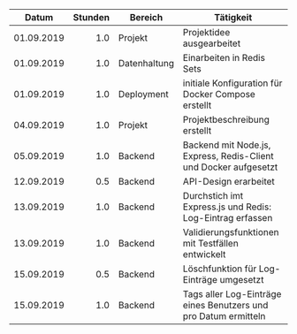| Datum      | Stunden | Bereich      | Tätigkeit                                                        |
|------------|--------:|--------------|------------------------------------------------------------------|
| 01.09.2019 |     1.0 | Projekt      | Projektidee ausgearbeitet                                        |
| 01.09.2019 |     1.0 | Datenhaltung | Einarbeiten in Redis Sets                                        |
| 01.09.2019 |     1.0 | Deployment   | initiale Konfiguration für Docker Compose erstellt               |
| 04.09.2019 |     1.0 | Projekt      | Projektbeschreibung erstellt                                     |
| 05.09.2019 |     1.0 | Backend      | Backend mit Node.js, Express, Redis-Client und Docker aufgesetzt |
| 12.09.2019 |     0.5 | Backend      | API-Design erarbeitet                                            |
| 13.09.2019 |     1.0 | Backend      | Durchstich imt Express.js und Redis: Log-Eintrag erfassen        |
| 13.09.2019 |     1.0 | Backend      | Validierungsfunktionen mit Testfällen entwickelt                 |
| 15.09.2019 |     0.5 | Backend      | Löschfunktion für Log-Einträge umgesetzt                         |
| 15.09.2019 |     1.0 | Backend      | Tags aller Log-Einträge eines Benutzers und pro Datum ermitteln  |
